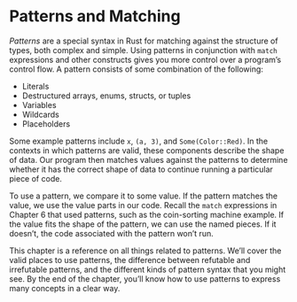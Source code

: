 # Patterns and Matching

_Patterns_ are a special syntax in Rust for matching against the structure of
types, both complex and simple. Using patterns in conjunction with `match`
expressions and other constructs gives you more control over a program’s control
flow. A pattern consists of some combination of the following:

* Literals
* Destructured arrays, enums, structs, or tuples
* Variables
* Wildcards
* Placeholders

Some example patterns include `x`, `(a, 3)`, and `Some(Color::Red)`. In the
contexts in which patterns are valid, these components describe the shape of
data. Our program then matches values against the patterns to determine whether
it has the correct shape of data to continue running a particular piece of code.

To use a pattern, we compare it to some value. If the pattern matches the value,
we use the value parts in our code. Recall the `match` expressions in Chapter 6
that used patterns, such as the coin-sorting machine example. If the value fits
the shape of the pattern, we can use the named pieces. If it doesn’t, the code
associated with the pattern won’t run.

This chapter is a reference on all things related to patterns. We’ll cover the
valid places to use patterns, the difference between refutable and irrefutable
patterns, and the different kinds of pattern syntax that you might see. By the
end of the chapter, you’ll know how to use patterns to express many concepts in
a clear way.
